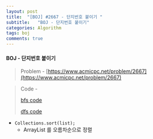 ```yaml
---
layout: post
title:  "[BOJ] #2667 - 단지번호 붙이기 "
subtitle:   "BOJ - 단지번호 붙이기"
categories: Algorithm
tags: boj
comments: true
---
```


#### BOJ - 단지번호 붙이기



> Problem - [https://www.acmicpc.net/problem/2667](https://www.acmicpc.net/problem/2667)



> Code -
>
> [bfs code](https://github.com/hanareum95/Algorithm/blob/master/boj2667_bfs.java)
>
> [dfs code](https://github.com/hanareum95/Algorithm/blob/master/boj2667_dfs.java)



- `Collections.sort(list);` 
  - ArrayList 를 오름차순으로 정렬




